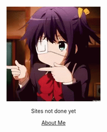 <!-- Spin Gif -->
<p style="text-align: center">
    <img src="imgs/spin.gif" alt="construction img"></img>
</p>
<!-- Site not done message -->
<p style="text-align: center">
    <span style="font-size:1em">Sites not done yet</span>
</p>
<!-- About Me Stuff -->
<p style="text-align: center">
    <span style="font-size:1em">
        <a href="info/about.md">About Me</a>
    </span>
</p>

<!-- Spin Gif
![spinning gif](imgs/spin.gif)
Site not done message
Sites not done yet
About Me Stuf
[About Me](info/about.md)

<p align="center">
  <img src="http://some_place.com/image.png" />
</p> -->